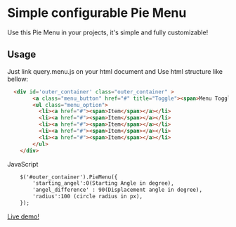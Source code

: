 # Simple configurable Pie Menu

Use this Pie Menu in your projects, it's simple and fully customizable!

## Usage

Just link query.menu.js on your html document and Use html structure like bellow:

```html
  <div id='outer_container' class="outer_container" >
		<a class="menu_button" href="#" title="Toggle"><span>Menu Toggle</span></a>
		<ul class="menu_option">
		  <li><a href="#"><span>Item</span></a></li>
		  <li><a href="#"><span>Item</span></a></li>
		  <li><a href="#"><span>Item</span></a></li>
		  <li><a href="#"><span>Item</span></a></li>
		  <li><a href="#"><span>Item</span></a></li>
		</ul>
	</div>
```

JavaScript
```html
	$('#outer_container').PieMenu({
		'starting_angel':0(Starting Angle in degree),
		'angel_difference' : 90(Displacement angle in degree),
		'radius':100 (circle radius in px),
	});	
```
[Live demo!](http://nikesh.github.com/Pie-Menu)
